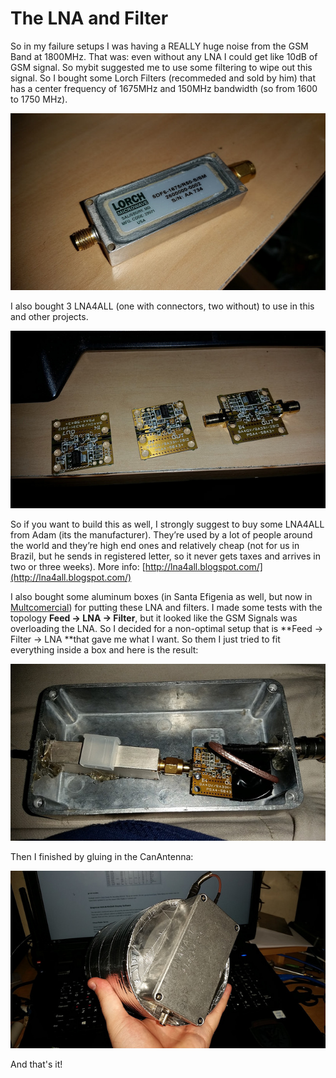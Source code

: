 # The LNA and Filter

So in my failure setups I was having a REALLY huge noise from the GSM Band at 1800MHz. That was: even without any LNA I could get like 10dB of GSM signal. So mybit suggested me to use some filtering to wipe out this signal. So I bought some Lorch Filters \(recommeded and sold by him\) that has a center frequency of 1675MHz and 150MHz bandwidth \(so from 1600 to 1750 MHz\).

![](/assets/30414447265_b5267bc07a_z.jpg)

I also bought 3 LNA4ALL \(one with connectors, two without\) to use in this and other projects.

![](/assets/30328132191_2f6efce701_z.jpg)

So if you want to build this as well, I strongly suggest to buy some LNA4ALL from Adam \(its the manufacturer\). They’re used by a lot of people around the world and they’re high end ones and relatively cheap \(not for us in Brazil, but he sends in registered letter, so it never gets taxes and arrives in two or three weeks\). More info: [http://lna4all.blogspot.com/](http://lna4all.blogspot.com/)

I also bought some  aluminum boxes \(in Santa Efigenia as well, but now in [Multcomercial](http://loja.multcomercial.com.br/)\) for putting these LNA and filters. I made some tests with the topology **Feed -&gt; LNA -&gt; Filter**, but it looked like the GSM Signals was overloading the LNA. So I decided for a non-optimal setup that is **Feed -&gt; Filter -&gt; LNA **that gave me what I want. So them I just tried to fit everything inside a box and here is the result:

![](/assets/30328135831_df23530552_z.jpg)

Then I finished by gluing in the CanAntenna:

![](/assets/30328137581_895896ba9e_z.jpg)

And that's it!

